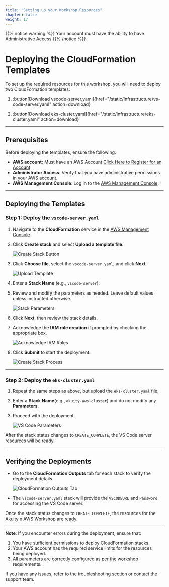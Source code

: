 ```yaml
---
title: "Setting up your Workshop Resources"
chapter: false
weight: 17
---
```


{{% notice warning %}}
Your account must have the ability to have Administrative Access
{{% /notice %}}

# Deploying the CloudFormation Templates  

To set up the required resources for this workshop, you will need to deploy two CloudFormation templates:  

1. :button[Download vscode-server.yaml]{href="/static/infrastructure/vs-code-server.yaml" action=download}

2. :button[Download eks-cluster.yaml]{href="/static/infrastructure/eks-cluster.yaml" action=download}

---

## Prerequisites  

Before deploying the templates, ensure the following:  

- **AWS account:** Must have an AWS Account [Click Here to Register for an Account](https://aws.amazon.com/free/?gclid=CjwKCAiApY-7BhBjEiwAQMrrEQvPVHrROjm_VPCmPQKxuQ5MDb45z8R8_aYf9qnh9YTa2K88EwxLoRoCZcoQAvD_BwE&trk=78b916d7-7c94-4cab-98d9-0ce5e648dd5f≻_channel=ps&ef_id=CjwKCAiApY-7BhBjEiwAQMrrEQvPVHrROjm_VPCmPQKxuQ5MDb45z8R8_aYf9qnh9YTa2K88EwxLoRoCZcoQAvD_BwE:G:s&s_kwcid=AL!4422!3!432339156165!e!!g!!aws%20account!9572385111!102212379047&all-free-tier.sort-by=item.additionalFields.SortRank&all-free-tier.sort-order=asc&awsf.Free%20Tier%20Types=*all&awsf.Free%20Tier%20Categories=*all)
- **Administrator Access**: Verify that you have administrative permissions in your AWS account.  
- **AWS Management Console**: Log in to the [AWS Management Console](https://aws.amazon.com/console/).  

---

## Deploying the Templates  

### Step 1: Deploy the `vscode-server.yaml`  

1. Navigate to the **CloudFormation** service in the [AWS Management Console](https://aws.amazon.com/console/).  
2. Click **Create stack** and select **Upload a template file**.

   ![Create Stack Button](/images/cloudformation-create-stack.png)  

3. Click **Choose file**, select the `vscode-server.yaml`, and click **Next**.  

   ![Upload Template](/images/cloudformation-upload-template.png)  

4. Enter a **Stack Name** (e.g., `vscode-server`).  
5. Review and modify the parameters as needed. Leave default values unless instructed otherwise.  

   ![Stack Parameters](/images/vscode-server-parameters.png)

6. Click **Next**, then review the stack details.  
7. Acknowledge the **IAM role creation** if prompted by checking the appropriate box.  

   ![Acknowledge IAM Roles](/images/cloudformation-acknowledge-iam.png)  

8. Click **Submit** to start the deployment.  

   ![Create Stack Process](/images/cloudformation-create-process.png)

---

### Step 2: Deploy the `eks-cluster.yaml`

1. Repeat the same steps as above, but upload the `eks-cluster.yaml` file.  
2. Enter a **Stack Name**(e.g., `akuity-aws-cluster`) and do not modify any **Parameters**.  
3. Proceed with the deployment.

   ![VS Code Parameters](/images/cloudformation-stack-parameters.png)  

After the stack status changes to `CREATE_COMPLETE`, the VS Code server resources will be ready.  

---

## Verifying the Deployments  

- Go to the **CloudFormation Outputs** tab for each stack to verify the deployment details.  

   ![CloudFormation Outputs Tab](/images/cloudformation-outputs.png) 

- The `vscode-server.yaml` stack will provide the `VSCODEURL` and `Password` for accessing the VS Code server.

Once the stack status changes to `CREATE_COMPLETE`, the resources for the Akuity x AWS Workshop are ready.  

---

**Note**: If you encounter errors during the deployment, ensure that:  
1. You have sufficient permissions to deploy CloudFormation stacks.  
2. Your AWS account has the required service limits for the resources being deployed.  
3. All parameters are correctly configured as per the workshop requirements.  

If you have any issues, refer to the troubleshooting section or contact the support team.
